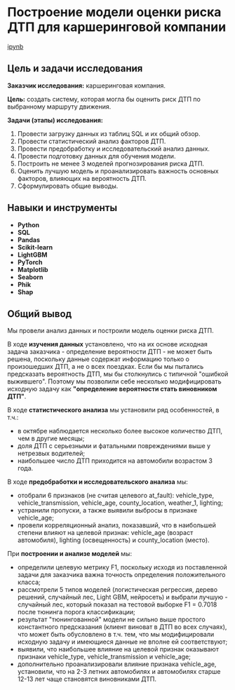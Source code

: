 # Построение модели оценки риска ДТП для каршеринговой компании

[ipynb](traffic_accidents.ipynb)

## Цель и задачи исследования

**Заказчик исследования:** каршеринговая компания.

**Цель:** создать систему, которая могла бы оценить риск ДТП по выбранному маршруту движения.

**Задачи (этапы) исследования:**
1. Провести загрузку данных из таблиц SQL и их общий обзор.
2. Провести статистический анализ факторов ДТП.
3. Провести предобработку и исследовательский анализ данных.
4. Провести подготовку данных для обучения модели.
5. Построить не менее 3 моделей прогнозирования риска ДТП.
6. Оценить лучшую модель и проанализировать важность основных факторов, влияющих на вероятность ДТП.
7. Сформулировать общие выводы.

## Навыки и инструменты

- **Python**
- **SQL**
- **Pandas**
- **Scikit-learn**
- **LightGBM**
- **PyTorch**
- **Matplotlib**
- **Seaborn**
- **Phik**
- **Shap**

## Общий вывод

Мы провели анализ данных и построили модель оценки риска ДТП.

В ходе **изучения данных** установлено, что на их основе исходная задача заказчика - определение вероятности ДТП - не может быть решена, поскольку данные содержат информацию только о произошедших ДТП, а не о всех поездках. Если бы мы пытались предсказать вероятность ДТП, мы бы столкнулись с типичной "ошибкой выжившего". Поэтому мы позволили себе несколько модифицировать исходную задачу как **"определение вероятности стать виновником ДТП"**.

В ходе **статистического анализа** мы установили ряд особенностей, в т.ч.:
- в октябре наблюдается несколько более высокое количество ДТП, чем в другие месяцы;
- доля ДТП с серьезными и фатальными повреждениями выше у нетрезвых водителей;
- наибольшее число ДТП приходится на автомобили возрастом 3 года.

В ходе **предобработки и исследовательского анализа** мы:
- отобрали 6 признаков (не считая целевого at_fault): vehicle_type, vehicle_transmission, vehicle_age, county_location, weather_1, lighting;
- устранили пропуски, а также выявили выбросы в признаке vehicle_age;
- провели корреляционный анализ, показавший, что в наибольшей степени влияют на целевой признак: vehicle_age (возраст автомобиля), lighting (освещенность) и county_location (место).

При **построении и анализе моделей** мы:
- определили целевую метрику F1, поскольку исходя из поставленной задачи для заказчика важна точность определения положительного класса;
- рассмотрели 5 типов моделей (логистическая регрессия, дерево решений, случайный лес, Light GBM, нейросеть) и выбрали лучшую - случайный лес, который показал на тестовой выборке F1 = 0.7018 после тюнинга порога классификации;
- результат "тюнингованной" модели не сильно выше простого константного предсказания (клиент виноват в ДТП во всех случаях), что может быть обусловлено в т.ч. тем, что мы модифицировали исходную задачу и имеющиеся данные не вполне ей соответствуют;
- выявили, что наибольшее влияние на целевой признак оказывают признаки vehicle_type, vehicle_transmission и vehicle_age;
- дополнительно проанализировали влияние признака vehicle_age, установили, что на 2-3 летних автомобилях и автомобилях старше 12-13 лет чаще становятся виновниками ДТП.
